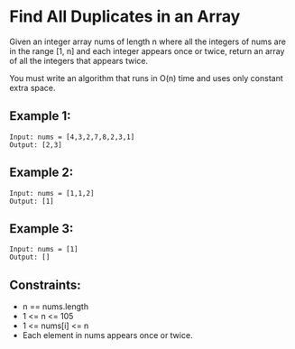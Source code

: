 # Find All Duplicates in an Array

Given an integer array nums of length n where all the integers of nums are in the range [1, n] and each integer appears once or twice, return an array of all the integers that appears twice.

You must write an algorithm that runs in O(n) time and uses only constant extra space.

## Example 1:

```
Input: nums = [4,3,2,7,8,2,3,1]
Output: [2,3]
```

## Example 2:

```
Input: nums = [1,1,2]
Output: [1]
```

## Example 3:

```
Input: nums = [1]
Output: []
```

## Constraints:

- n == nums.length
- 1 <= n <= 105
- 1 <= nums[i] <= n
- Each element in nums appears once or twice.
